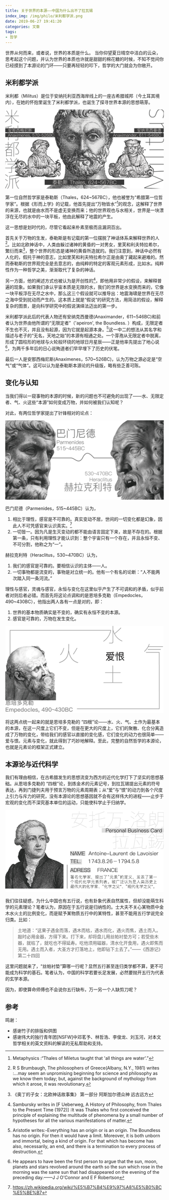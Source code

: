```yaml
---
title: 关于世界的本源——中国为什么出不了拉瓦锡
index_img: /img/philo/米利都学派.png
date: 2019-06-27 19:41:20
categories: 文章
tags:
- 哲学
---
```


世界从何而来，或者说，世界的本质是什么。
当你仰望夏日晴空中洁白的云朵，思考起这个问题，并认为世界的本质也许就是甜甜的棉花糖的时候，不知不觉间你已经摸到了本源论的门环——只要再轻轻的叩下，哲学的大门就会为你敞开。

<!--more-->

## 米利都学派

米利都（Militus）是位于安纳托利亚西海岸线上的一座古希腊城邦（今土耳其境内），在她的怀抱里诞生了米利都学派，也诞生了探寻世界本源的思想萌芽。

![米利都学派](/img/philo/米利都学派.png)

第一位自然哲学家是泰勒斯（Thales，624~567BC），他也被誉为“希腊第一位哲学家”。根据《形而上学》的记载，他首先提出“万物皆水”[^1]的观念，这解释了世界的来源，也就是由水而不是虚无变换而来；他的世界观也与水相关，世界是一块漂浮在无尽的水中的一块平板，他由此解释了地震的产生。

这一思想是划时代的，尽管它看起来朴素至极而且漏洞百出。

首先关于万物的生发，泰勒斯是有记载的第一位摆脱了神话体系来解释世界的人[^2]。比如北欧神话中，人类由躲过诸神的黄昏的一对男女，里芙和利夫特拉希尔，繁衍而来[^3]，整个世界的形态是诸神的黄昏所造就的。我们注意到，神话中必然有人化的，假托于神的意志，比如里芙和利夫特拉希尔正是由奥丁藏起来避难的。然而泰勒斯的世界观完全是去意志的，由纯粹的特定的客观元素形成，比如水。纯粹性作为一种哲学之美，渐渐取代了复杂的神话。

另一方面，他的阐述方式也被认为是开创性的[^4]，即他用非常少的假设，来解释普遍的现象。如果我们承认宇宙本质是无限的水，我们的世界是水变换而来的，它像一块平板浮在无尽之水中，那么这三个假设就可以推导出：地震海啸是世界在无尽之海中受到扰动而产生的。这本质上就是“假说“的研究方法，用简洁的假设，解释复杂的图景，是向科学研究中的假说演绎法迈出的第一步。

米利都学派此后的代表人物还有安纳克西曼德(Anaximander，611~546BC)和前者认为世界由他所谓的“无限定者”（'apeiron', the Boundless. ）构成，无限定者不生也不灭，并且没有起源，因为它就是起源本身。[^5]这一中二的想法从其名字和描述与老子的“无名，天地之始”的本源有相通之处。一个芽孢从无限定者中脱离，形成了圆柱形的地球与火轮般环绕的地球日月星辰——正是他率先提出了地心说[^6]，为两千多年后的日心说殉道者们早早埋下了历史的伏笔。

最后一人是安那西梅尼斯(Anaximenes，570~526BC)，认为万物之源必定是“空气”或“气体”。这可以认为是泰勒斯本源论的升级版，略有些乏善可陈。

## 变化与认知

当我们得以一窥事物的本源的时候，新的问题也不可避免的出现了——水、无限定者、气、火这些“本源”如何变成万物，并如何被我们认知呢？

对此，有两位哲学家提出了针锋相对的论点：

![变化与认知](/img/philo/变化与认知.jpg)

巴门尼德（Parmenides，515~445BC）认为，

1. 相比于理性，感官是不可靠的。真实变动不居，世间的一切变化都是幻象，因此人不可凭感官来认识真实。[^7]
2. 一切皆一。因为凡是生灭变动的都不能由语言固定下来，故是不存在的。根据第一条，只有利用理性才能认识到：整个宇宙只有一个存在，并且永恒不变、不可分割，他称之为“一”。

赫拉克利特（Heraclitus，530~470BC）认为，

1. 我们的感官是可靠的。要相信认识的主体——人。
2. 一切事物都是流变的，事物是对立统一的。他有一个有名的论断：“人不能两次踏入同一条河流。”

理性与感官，灵魂与感官，永恒与变化在这里似乎产生了不可调和的矛盾，似乎前者对则后者必错。而首先将这论点调和的是恩培多克勒（Empedocles，490~430BC），他指出两人各有一点是对的，即：

1. 世界的基本物质确实是不变的，确实有永恒不变的本源。
2. 感官是可靠的，万物在发生变化。

![恩培多克勒](/img/philo/恩培多克勒.jpg)

将这两点统一起来的就是恩培多克勒的 “四根”论——水、火、气、土作为最基本的本源，在这一尺度上它们不变，但是在更大的尺度上，它们的聚散、化合分离造成了万物的变化，带给我们的感官以直接的变化感，它们变化的动力也很简单——爱与恨。元素与变化，就此得到了巧妙地解释。至此，完整的自然哲学的本源论，也就是元素论的框架正式建立。

## 本源论与近代科学

我们有理由相信，在古希腊发生的思想流变为西方的近代化学打下了坚实的思想基础。从恩培多克勒的 “四根”论，到炼金术的元素记号，到拉瓦锡提出元素的符号表达，再到门捷列夫用于预言万物的元素周期表；从“爱”与“恨”的动力到各个尺度上引力与斥力的研究，没有本源论的思想基因就不会有这样伟大的进程——止步于宏观的变化而不深究基本单位的运动，只能使科学止于归纳学。

![拉瓦锡](/img/philo/拉瓦锡.jpg)

我们往往疑惑，为什么中国也有五行说，也有卦象代表自然属性，但却没能萌生科学的元素理论？笔者认为，原因在于五行说是归纳性的。士大夫不关心某物质中金木水火土的比例变化，而是赋予某物质五行中的某特性，甚至不能用五行学说完全归类。比如：

> 土地道：“这果子遇金而落，遇木而枯，遇水而化，遇火而焦，遇土而入。敲时必用金器，方得下来。打下来，却将盘儿用丝帕衬垫方可；若受些木器，就枯了，就吃也不得延寿。吃他须用磁器，清水化开食用，遇火即焦而无用。遇土而入者，大圣方才打落地上，他即钻下土去了。”——《西游记》 第二十四回

这里问题就来了，“丝帕衬垫”算哪一行呢？显然五行甚至连归类学都不算，更不可能成为科学的基石。笔者认为，中国的科学若要长足发展，必然要抛开五行为代表的玄学本源。

因为，即使算命师傅也不会说你五行缺布，万一另一个人缺剪刀呢？

## 参考

[^1]: Metaphysics :“Thales of Miletus taught that 'all things are water'.”
[^2]: R S Brumbaugh, The philosophers of Greece(Albany, N.Y., 1981) writes :...may seem an unpromising beginning for science and philosophy as we know them today; but, against the background of mythology from which it arose, it was revolutionary.
[^3]: 《奥丁的子女：北欧神话故事集》 第一部分 阿斯加尔德众神 远古远方
[^4]: Sambursky writes in [F Ueberweg, A History of Philosophy, from Thales to the Present Time (1972)] :It was Thales who first conceived the principle of explaining the multitude of phenomena by a small number of hypotheses for all the various manifestations of matter.
[^5]: Aristotle writes:-Everything has an origin or is an origin. The Boundless has no origin. For then it would have a limit. Moreover, it is both unborn and immortal, being a kind of origin. For that which has become has also, necessarily, an end, and there is a termination to every process of destruction.
[^6]: He appears to have been the first person to argue that the sun, moon, planets and stars revolved around the earth so the sun which rose in the morning was the same sun that had disappeared on the evening of the preceding day.——J J O'Connor and E F Robertson
[^7]: <https://zh.wikipedia.org/wiki/%E5%B7%B4%E9%97%A8%E5%B0%BC%E5%BE%B7>

鸣谢：

- 感谢竹子的排版和供图
- 感谢伟大的独行青年团[NSFW]中邓茗予、林哲浩、李俊龙、刘玉河，对本文哲学相关的英文资料的解读的无私帮助和支持。

